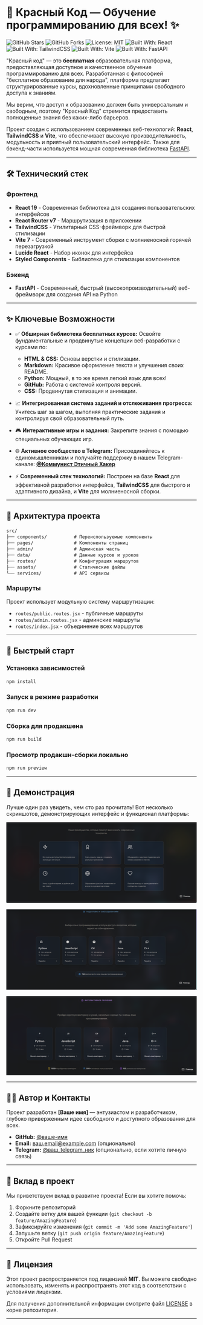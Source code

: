 # 🚀 Красный Код — Обучение программированию для всех! ✨

![GitHub Stars](https://img.shields.io/github/stars/Zaplavs/my-app?style=social)
![GitHub Forks](https://img.shields.io/github/forks/Zaplavs/my-app?style=social)
![License: MIT](https://img.shields.io/badge/License-MIT-yellow.svg)
![Built With: React](https://img.shields.io/badge/Built%20With-React-61DAFB?style=flat&logo=react&logoColor=white)
![Built With: TailwindCSS](https://img.shields.io/badge/Built%20With-TailwindCSS-06B6D4?style=flat&logo=tailwindcss&logoColor=white)
![Built With: Vite](https://img.shields.io/badge/Built%20With-Vite-646CFF?style=flat&logo=vite&logoColor=white)
![Built With: FastAPI](https://img.shields.io/badge/Built%20With-FastAPI-009688?style=flat&logo=fastapi&logoColor=white)

"Красный код" — это **бесплатная** образовательная платформа, предоставляющая доступное и качественное обучение программированию для всех. Разработанная с философией "бесплатное образование для народа", платформа предлагает структурированные курсы, вдохновленные принципами свободного доступа к знаниям.

Мы верим, что доступ к образованию должен быть универсальным и свободным, поэтому "Красный Код" стремится предоставить полноценные знания без каких-либо барьеров.

Проект создан с использованием современных веб-технологий: **React**, **TailwindCSS** и **Vite**, что обеспечивает высокую производительность, модульность и приятный пользовательский интерфейс. Также для бэкенд-части используется мощная современная библиотека [FastAPI](https://github.com/fastapi/fastapi).

---

## 🛠️ Технический стек

### Фронтенд
- **React 19** - Современная библиотека для создания пользовательских интерфейсов
- **React Router v7** - Маршрутизация в приложении
- **TailwindCSS** - Утилитарный CSS-фреймворк для быстрой стилизации
- **Vite 7** - Современный инструмент сборки с молниеносной горячей перезагрузкой
- **Lucide React** - Набор иконок для интерфейса
- **Styled Components** - Библиотека для стилизации компонентов

### Бэкенд
- **FastAPI** - Современный, быстрый (высокопроизводительный) веб-фреймворк для создания API на Python

---

## ✨ Ключевые Возможности

* ✅ **Обширная библиотека бесплатных курсов:** Освойте фундаментальные и продвинутые концепции веб-разработки с курсами по:
    * **HTML & CSS:** Основы верстки и стилизации.
    * **Markdown:** Красивое оформление текста и улучшения своих README.
    * **Python:** Мощный, в то же время легкий язык для всех!
    * **GitHub:** Работа с системой контроля версий.
    * **CSS:** Продвинутая стилизация и анимации.

* 📈 **Интегрированная система заданий и отслеживания прогресса:** Учитесь шаг за шагом, выполняя практические задания и контролируя свой образовательный путь.
* 🎮 **Интерактивные игры и задания:** Закрепите знания с помощью специальных обучающих игр.
* 🌐 **Активное сообщество в Telegram:** Присоединяйтесь к единомышленникам и получайте поддержку в нашем Telegram-канале: **[@Коммунист Этичный Хакер](https://t.me/+ay37cKnFWtg3MDJi)**
* ⚡️ **Современный стек технологий:** Построен на базе **React** для эффективной разработки интерфейса, **TailwindCSS** для быстрого и адаптивного дизайна, и **Vite** для молниеносной сборки.

---

## 📁 Архитектура проекта

```
src/
├── components/          # Переиспользуемые компоненты
├── pages/               # Компоненты страниц
├── admin/               # Админская часть
├── data/                # Данные курсов и уроков
├── routes/              # Конфигурация маршрутов
├── assets/              # Статические файлы
└── services/            # API сервисы
```

### Маршруты
Проект использует модульную систему маршрутизации:
- `routes/public.routes.jsx` - публичные маршруты
- `routes/admin.routes.jsx` - админские маршруты
- `routes/index.jsx` - объединение всех маршрутов

---

## 🚀 Быстрый старт

### Установка зависимостей
```bash
npm install
```

### Запуск в режиме разработки
```bash
npm run dev
```

### Сборка для продакшена
```bash
npm run build
```

### Просмотр продакшн-сборки локально
```bash
npm run preview
```

---

## 📸 Демонстрация

Лучше один раз увидеть, чем сто раз прочитать! Вот несколько скриншотов, демонстрирующих интерфейс и функционал платформы:

![Скриншот страниц](assets/250728_05h28m45s_screenshot.png)

![Скриншот страниц](assets/250728_05h29m49s_screenshot.png)

![Скриншот страниц](assets/250728_05h30m21s_screenshot.png)

---

## 🧑‍💻 Автор и Контакты

Проект разработан **[Ваше имя]** — энтузиастом и разработчиком, глубоко приверженным идее свободного и доступного образования для всех.

* **GitHub:** [@ваше-имя](https://github.com/ваше-имя)
* **Email:** [ваш.email@example.com](mailto:ваш.email@example.com) (опционально)
* **Telegram:** [@ваш_telegram_ник](https://t.me/ваш_telegram_ник) (опционально, если хотите личную связь)

---

## 🤝 Вклад в проект

Мы приветствуем вклад в развитие проекта! Если вы хотите помочь:

1. Форкните репозиторий
2. Создайте ветку для вашей функции (`git checkout -b feature/AmazingFeature`)
3. Зафиксируйте изменения (`git commit -m 'Add some AmazingFeature'`)
4. Запушьте ветку (`git push origin feature/AmazingFeature`)
5. Откройте Pull Request

---

## 📄 Лицензия

Этот проект распространяется под лицензией **MIT**. Вы можете свободно использовать, изменять и распространять этот код в соответствии с условиями лицензии.

Для получения дополнительной информации смотрите файл [LICENSE](LICENSE) в корне репозитория.

---
